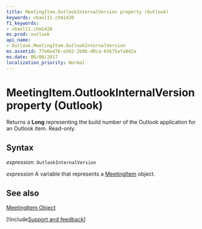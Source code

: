 ```yaml
---
title: MeetingItem.OutlookInternalVersion property (Outlook)
keywords: vbaol11.chm1420
f1_keywords:
- vbaol11.chm1420
ms.prod: outlook
api_name:
- Outlook.MeetingItem.OutlookInternalVersion
ms.assetid: 77e6ed76-e562-2b0b-d0ca-65675afa842a
ms.date: 06/08/2017
localization_priority: Normal
---
```



# MeetingItem.OutlookInternalVersion property (Outlook)

Returns a  **Long** representing the build number of the Outlook application for an Outlook item. Read-only.


## Syntax

_expression_. `OutlookInternalVersion`

_expression_ A variable that represents a [MeetingItem](Outlook.MeetingItem.md) object.


## See also


[MeetingItem Object](Outlook.MeetingItem.md)

[!include[Support and feedback](~/includes/feedback-boilerplate.md)]